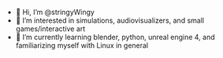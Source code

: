 - 👋 Hi, I’m @stringyWingy
- 👀 I’m interested in simulations, audiovisualizers, and small games/interactive art
- 🌱 I’m currently learning blender, python, unreal engine 4, and familiarizing myself with Linux in general

<!---
stringyWingy/stringyWingy is a ✨ special ✨ repository because its `README.md` (this file) appears on your GitHub profile.
You can click the Preview link to take a look at your changes.
--->
